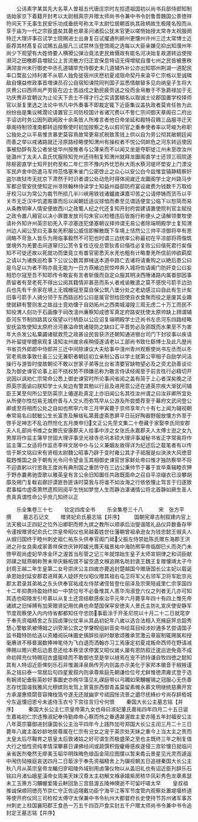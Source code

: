 <!-- { "loadSidebar": true } -->
　　公讳素字某其先大名莘人曽祖五代唐庄宗时左拾遗祖国初以尚书兵部侍郎知制诰始家京下着籍开封考以太尉相真宗并赠太师尚书令兼中书令封鲁晋魏国公景徳祥符间天下无事生民安乐功成垂统号称太平太尉位居朝首执其政柄故生极隆名殁而从享于庙为一代之宗臣盛矣其薨也章圣问诸孤公犹未官更以嗟恻始授太常寺太祝服阕特迁大理评事召试学士院赐进士出身复召试擢通判颍州更懐州许州三迁太常博士近臣荐其材髙复召试赐五品服凡三试禁林当登馆阁之选每以大臣亲嫌见抑出知濮州年尚少下观望有大姓倚要人横猾公弹治竟法吏民耸慑政有能名河决始复故道转运使按濒河之田檄郡县増赋公上言流散方归正宜保息特诏无得增赋自濮七州之民皆被惠秩满领宣州未行御史中丞孔道辅举充侍御史未几道辅外补公亦出知鄂州荆湖一道配民率口鬻盐公持利害不从鄂人独免徙宿州庆厯初夏戎阻命契丹来渝平仁宗格以至诚隣敌自懐益修政事首増谏员召公自宿知谏院同判国子监悉情献替多见向纳皇子生将大庆赉公曰西师尚严劳臣在边士苦战戍之勤民疲赍送之役而金帛散于不急爵禄加于无功庆赉非宜朝议为止论天下贡士不得才行之实请罢糊名以取诚士论郡国置学校择师官以渐复里选之法论中书凡中外奏事不即裁定辄下近臣集议盖执政者莫肯任咎为此纷纷由是集议稀濶论请置官三司防校国计省诸冗费以不訾仁宗间御天章阁召二府出手诏访时务公因列疏阙政十余条皆人所难言者他日帝坐延和殿特召赐三品服寻迁天章阁待制领淮南都转运按察使时初加按察之名以假司官之重奉使者率以苛峻为称职公独处之以平易惟贪暴吏莫容焉故常更易贰税致羡钱上供以自为劳公彻其敝朝廷闻而善之举以戒诸路就迁泾原路经略使知渭州有操权者不悦公伺衅危之河东转运使因事被劾辞有及公者坐徙华州按推者与公薄亲而不以闻又坐是夺职徙江州未至改汝州徙潞州丁太夫人袁氏忧服除知兖州还待制复知渭州就拜龙圗阁直学士还领三班院遂除枢密直学士知开封府至和二年仁宗不豫内外忧恐秋大雨水蔡河堤坏垫安上门漂没军民庐舍中防遣马军帅范恪塞朱雀门公密啓止之众心以安公白今兹惟宜镇静精察奸盗尔故狱市无扰京下肃然于时识者谓公处动危时得体阅嵗迁龙圗阁学士定州路马步军都总管安抚使知定州寻除翰林侍读学士知益州益部防府宴设嵗费为钱数千万取给牙校习以为常公为裁节所损几半川峡用铁钱诸鑪嵗课嘉卭苦之公请停铸而货币以平关市无乏汉中饥遣赈廪而后以闻朝廷适议捄恤而奏至见谓适便宜公临下以恕简而易从条教明审人情安便故西川之政蜀人纪之代还复知开封府尝建请置使院判官主赋役之政令置八厢官以决小罪置发放司勾朱官以检稽违后皆施行称便乆之请解领羣牧使请补外知许州英宗初羌入平凉塞连犯堡塞朝议择帅谓无易公者除端明殿学士复知渭州边人闻公至曰无事矣羌积服公威信即解散既下车境上恬然公三帅平凉御将卒有恩阔略不苛急人皆乐为用临事毅然不可犯也时谓三边统率公称最初在平凉部将蒋偕筑堡境外为羌要击间道窜归公贳令复徃讫役总管狄青曰偕徃必复败公曰偕死君行矣偕知不可徒还故以死就功而堡竟立有畨官密悉天水羌也粗有计略羣羌所信前帅欲羁縻之请以为诸族巡检事下公议公数其罪械送本道中路亡去诸将请重购之以絶后患公曰是乌足以为者不购亦竟无能为一日方燕飨边民惊哗奔入城将佐请阖门防奸变公曰妄相恐尔冦至吾不知耶传令敢妄有言者斩俄而自定众服其明决西陲诸路内属畨部因事质留者有至老死不得出公阅其籍情非甚恶而系乆者戒谕散遣之莫不感悦弓箭手边劲兵也先有千余家在境上无城栅冦至莫自保公筑八堡分处之老幼感泣曰自此有生计矣旧事弓箭手人骑分领于东西路巡检公曰是属官但给田使自衣食聚而役之是废其业趣使就耕有警则发之故战士竞劝懐于自効拓州之西南城濬隍三周无虑二十万工而民不知役渭人刻功于石画像于祠改澶州亷察知成徳军真定府路安抚使太原帅缺上頋谓辅臣河东节制四路其议宿望以行柄臣以公应诏复端明殿学士迁尚书左丞河东四路经略安抚监牧使知太原府汾河暴溢命筑诸隄防之缺曰汇平晋势必及郛既而水果至不为害年大杀发公私粟蠲诸赋救荒之政甚设民皆获济还朝知通进银台司门下封驳事以疾请外补留提举醴泉观复请知汝州嵗余疾稍侵遂请老以工部尚书致仕繇博士及此凡歴尚书省员外郎郎中侍郎并三迁中间除谏议大夫给事中澶州青州观察使尚书左丞而以冬官老焉故事致仕虽三公无兼职者朝廷初立亲制公首以学士就第公宰相子自励学问洁操行与游皆时俊故朝论不敢以世家子弟等比台省清要官缺物望必及之资尤劲善谈论及为御史谏官论事上前不挠权势不頋嫌忌称为敢言侍读经阁至于前言徃行必精切开说因以讽劝仁宗常命公悉上御史谏官时所论事间省阅之盖有简于上心者深矣晚之泾原英宗面谕曰朕知学士乆矣边有警其勉以行且及进用意公还在道英宗疾大渐犹问辅臣王某至何所公至防英宗上僊遂赴真定上亦旧闻公名其徃汝州谓之曰汝非卿所宜处从所便尔性恺易无城府善与人交乆而弥笃早从公游及所尝奬荐至于幕府文武间登公卿或至将相而公处之自如也熈寜六年三月甲寅薨于京师享年六十有七上闻为辍视朝奉常易名曰懿敏公生长富贵及解绂私第葺虚斋悉屏平日玩好陶器野服放懐方外至于啓手足神志不乱泊然怛化五月庚申归文正公先茔文集二十卷藏于家娶李氏同安郡夫人礼部尚书维之女滕氏安康郡夫人给事中涉之女张氏永嘉郡夫人太傅士逊之女九男厚将作监主簿早世固大理评事坚光禄寺丞巩本硕大理评事凝秘书省正字常奥将作监主簿二女适将作监丞李祥文居中仆与公义兼姻友故得详为纪述后之载笔者有以传信于斯文铭曰宋有贤相太尉魏公昭事乃辟于变时雍公其才子祗服是似泱泱大风徳音载韪惟国之良于朝有光令问令望金玉其相御史谏官世家鲜处帝曰惟才独防察举不将不迎直躬以行思我王度尚有典刑国之重防守在三边公秉帅节于蕃于宣卒乘辑睦农狎于野赤嚢弗驰壶歌以雅英皇有言公余旧知圗任共政既面命之召自平凉缀衣已没攀胡靡及朔门复軷岩廊訏谟匪咎匪诛时莫我与将谁不如汝海之行依依懐止驾言于归遂致君事幅巾虚斋萧然遗照囘阅平生恍如梦觉人生而静泊湛诸情公将北首静如厥生圣人贵真真谓性命公乎庶几知终以正













　　乐全集卷三十七
　　钦定四库全书
　　乐全集卷三十八　　　宋　张方平　撰
　　墓志石记文
　　赠贤妃俞氏墓志铭【并序】
　　国朝宪章古制叙建内官上法天极以正四妃之位外沿卿职而修九嫔之教所以顺承后治燮谐隂礼品仪异数备存甲令谨按赠贤妃俞氏仁宗皇帝昭仪也吴越着姓世仕藩朝曾祖承逊女为钱忠懿王俶夫人从俶归国终于睦州刺史祖仁祐东头供奉官阁门祗父振左侍禁妣陈氏赠东海郡王洪进之孙女良奥成家善祥保世庆钟邦媛光膺天福景祐中海防熈寜帝临御巳乆而尧门未啓甲观尚虚妃早序金环之渥首当彤管之记三年就馆始生皇子太师宣铜律之和词臣献郊禖之赋燕朝称贺未举庆觞柘馆不留空遗文褓追赐名昉封褒王魏王复赠懐靖太子今封周王越二年生皇第二女号崇庆公主四嵗亦薨追封楚越国今赠唐国长公主妃以载诞承恩始封延安郡君进拜美人媫妤充仪昭仪赠其祖右屯卫将军父右领军卫将军妣京兆郡太君录其弟祐之东头供奉官祐成左侍禁诸侄皆登仕丽泽及宗荣陪戚里仁宗享国四十二年抑畏持盈始终如一中禁位号不必备惟其人髙华洵淑登六仪之列者无几亦可知其选也昭陵发引号慕以从复土还宫结欷感疾治平元年六月薨享年四十有四上惟先帝诸嫔之旧悼赙有加荣赠贤妃用优典也命楚国保寜安徳夫人景氏主防礼宣庆使安静军节度观察使入内内侍省都都知任守忠防事菆涂于开圣尼院以十月二十二日就窀穸于奉先资福精舍之东园卤簿仪仗率从其品初妃年八嵗以选合法相入充掖庭笄总韶秀慧心警敏夙被傅姆之训旁渐公宫之学鞶帨组紃音奕书绘耳目经涉妙通多艺尝请国子监书籍特防给送以资繙阅玩味圗史摛辞掞丽时献歌颂雅承赏激云章宸制辄赐属和授毫赓进不移晷漏数捧神笔侍为飞白退而洒翰亦习工焉康定初夏戎叛命西师在野请减俸赐以赡兴费后边患息还给本秩坚求停罢又昭仪嵗乆屡有恩防叙迁逡巡逊免竟不成命初拜充仪特赐冠衣盛服椟而不敢御也至是举以禭焉在宠不骄持谦自牧四徳之懿知其有人特诏近臣俾刻乐石非惟漏泽泉扄传芳内则盖亦示美化于家邦本徽音于椒掖谨系之铭曰泰一常居后句四星爰叙内则承尊紫庭先朝谦俭位号尤鲜惟徳肃雍式登于选有婉贤妃垂髫英妙好事圗史亦绚华藻见礼禖庭带以弓韣如荣黼幄锡之冠服心无伤善志存忧国谐我雅风允穆嫔则龙驾上賔鵉旂西御青盖莫留素帷永慕文明继统慈夀开宫方承渥惠倐閟音容掩栊箔兮遂无还就幽穸兮祗园怅流景之遒尽抚綘纱兮尚存辞栢城兮东返懐旧恩兮未逺侍玉衣兮下宫往言归兮何恨
　　秦国大长公主墓志铭【并序】
　　秦国大长公主仁宗皇帝第九女也母曰淑妃董氏嘉祐四年四月二十五日诞生嘉祐初仁宗违豫淑妃奉侍勤瘁帝心察而怜之眷遇甚渥故主爱亦隆五年封福安公主八年英宗纂御进封康国长公主治平四年今上践阼加号郑国大长公主闰三月二十三日薨年八嵗主虽妙龄地居尊属在仁宗有兊女之宠于英宗处天妹之重今上当太主之贵而太皇太后尽鞠育之慈皇太后敦诸姑之好可谓生而极盛荣之至也主既终三年之制复值大行之恤性资纯孝情深攀慕日课佛经间或蔬馔积毁癯瘠感疾遂侵三宫轸懐日就临问亲省医剂奄然无瘳美玉韬华明珠晦色琅函金简应图牒以暂来矞云景星见光灵而遽返中闱伤恸掖庭哀送四月二日菆涂于奉先资福精舍上为辍视朝五日追禭秦国大长公主秋八月从英宗皇帝龙輴归穸昭陵外域别用卤簿仪物以从盖旧礼也有诏近臣刋辞乐石铭曰月渚仙娥星潢帝女周美天妹汉尊太主初解文褓承嬉紫房秾华凤彩秀色龙章素瑟未工玉箫方习黼幄爱隆云軿回急三宫慈渥五陵神隩逝不可留吁嗟太早
　　皇叔祖推诚保顺同徳亮节崇仁守正佐运翊戴功臣宁海平江等军节度管内观察处置堤堰桥道等使开府仪同三司检校太傅守太保兼中书令杭州大都督府长史使持节苏州诸军事苏州刺史上柱国襄阳郡王食邑一万五千四百戸食实封五千户赠太师尚书令兼中书令追封定王墓志铭【并序】
